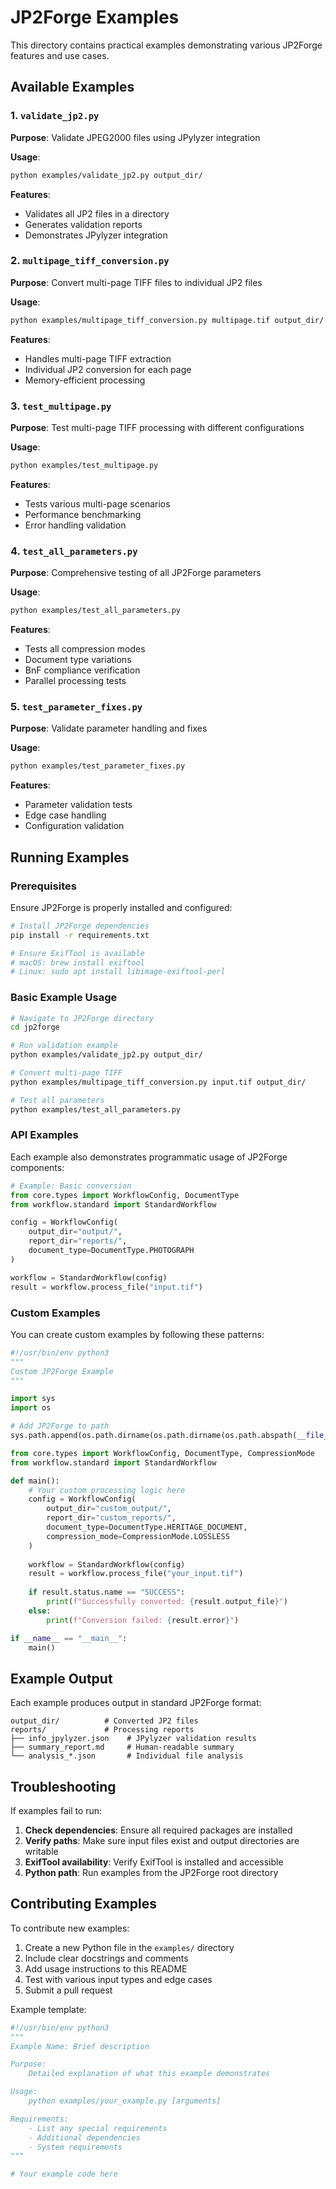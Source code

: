 # JP2Forge Examples

This directory contains practical examples demonstrating various JP2Forge features and use cases.

## Available Examples

### 1. `validate_jp2.py`
**Purpose**: Validate JPEG2000 files using JPylyzer integration

**Usage**:
```bash
python examples/validate_jp2.py output_dir/
```

**Features**:
- Validates all JP2 files in a directory
- Generates validation reports
- Demonstrates JPylyzer integration

### 2. `multipage_tiff_conversion.py`
**Purpose**: Convert multi-page TIFF files to individual JP2 files

**Usage**:
```bash
python examples/multipage_tiff_conversion.py multipage.tif output_dir/
```

**Features**:
- Handles multi-page TIFF extraction
- Individual JP2 conversion for each page
- Memory-efficient processing

### 3. `test_multipage.py`
**Purpose**: Test multi-page TIFF processing with different configurations

**Usage**:
```bash
python examples/test_multipage.py
```

**Features**:
- Tests various multi-page scenarios
- Performance benchmarking
- Error handling validation

### 4. `test_all_parameters.py`
**Purpose**: Comprehensive testing of all JP2Forge parameters

**Usage**:
```bash
python examples/test_all_parameters.py
```

**Features**:
- Tests all compression modes
- Document type variations
- BnF compliance verification
- Parallel processing tests

### 5. `test_parameter_fixes.py`
**Purpose**: Validate parameter handling and fixes

**Usage**:
```bash
python examples/test_parameter_fixes.py
```

**Features**:
- Parameter validation tests
- Edge case handling
- Configuration validation

## Running Examples

### Prerequisites

Ensure JP2Forge is properly installed and configured:

```bash
# Install JP2Forge dependencies
pip install -r requirements.txt

# Ensure ExifTool is available
# macOS: brew install exiftool
# Linux: sudo apt install libimage-exiftool-perl
```

### Basic Example Usage

```bash
# Navigate to JP2Forge directory
cd jp2forge

# Run validation example
python examples/validate_jp2.py output_dir/

# Convert multi-page TIFF
python examples/multipage_tiff_conversion.py input.tif output_dir/

# Test all parameters
python examples/test_all_parameters.py
```

### API Examples

Each example also demonstrates programmatic usage of JP2Forge components:

```python
# Example: Basic conversion
from core.types import WorkflowConfig, DocumentType
from workflow.standard import StandardWorkflow

config = WorkflowConfig(
    output_dir="output/",
    report_dir="reports/",
    document_type=DocumentType.PHOTOGRAPH
)

workflow = StandardWorkflow(config)
result = workflow.process_file("input.tif")
```

### Custom Examples

You can create custom examples by following these patterns:

```python
#!/usr/bin/env python3
"""
Custom JP2Forge Example
"""

import sys
import os

# Add JP2Forge to path
sys.path.append(os.path.dirname(os.path.dirname(os.path.abspath(__file__))))

from core.types import WorkflowConfig, DocumentType, CompressionMode
from workflow.standard import StandardWorkflow

def main():
    # Your custom processing logic here
    config = WorkflowConfig(
        output_dir="custom_output/",
        report_dir="custom_reports/",
        document_type=DocumentType.HERITAGE_DOCUMENT,
        compression_mode=CompressionMode.LOSSLESS
    )
    
    workflow = StandardWorkflow(config)
    result = workflow.process_file("your_input.tif")
    
    if result.status.name == "SUCCESS":
        print(f"Successfully converted: {result.output_file}")
    else:
        print(f"Conversion failed: {result.error}")

if __name__ == "__main__":
    main()
```

## Example Output

Each example produces output in standard JP2Forge format:

```
output_dir/          # Converted JP2 files
reports/             # Processing reports
├── info_jpylyzer.json    # JPylyzer validation results
├── summary_report.md     # Human-readable summary
└── analysis_*.json       # Individual file analysis
```

## Troubleshooting

If examples fail to run:

1. **Check dependencies**: Ensure all required packages are installed
2. **Verify paths**: Make sure input files exist and output directories are writable
3. **ExifTool availability**: Verify ExifTool is installed and accessible
4. **Python path**: Run examples from the JP2Forge root directory

## Contributing Examples

To contribute new examples:

1. Create a new Python file in the `examples/` directory
2. Include clear docstrings and comments
3. Add usage instructions to this README
4. Test with various input types and edge cases
5. Submit a pull request

Example template:

```python
#!/usr/bin/env python3
"""
Example Name: Brief description

Purpose:
    Detailed explanation of what this example demonstrates

Usage:
    python examples/your_example.py [arguments]

Requirements:
    - List any special requirements
    - Additional dependencies
    - System requirements
"""

# Your example code here
```
